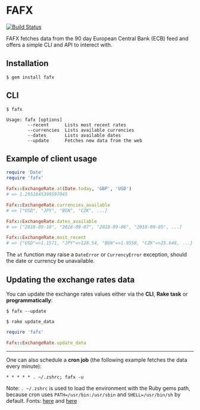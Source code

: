 # FAFX

[![Build Status](https://travis-ci.org/FrankKair/fafx.svg?branch=master)](https://travis-ci.org/FrankKair/fafx)

FAFX fetches data from the 90 day European Central Bank (ECB) feed and offers a simple CLI and API to interect with.

## Installation

    $ gem install fafx

## CLI

    $ fafx

```
Usage: fafx [options]
        --recent      Lists most recent rates
        --currencies  Lists available currencies
        --dates       Lists available dates
        --update      Fetches new data from the web
```

## Example of client usage

```ruby
require 'Date'
require 'fafx'

Fafx::ExchangeRate.at(Date.today, 'GBP', 'USD')
# => 1.2951645399597045

Fafx::ExchangeRate.currencies_available
# => ["USD", "JPY", "BGN", "CZK", ...]

Fafx::ExchangeRate.dates_available
# => ["2018-09-10", "2018-09-07", "2018-09-06", "2018-09-05", ...]

Fafx::ExchangeRate.most_recent
# => {"USD"=>1.1571, "JPY"=>128.54, "BGN"=>1.9558, "CZK"=>25.648, ...}
```

The `at` function may raise a `DateError` or `CurrencyError` exception, should the date or currency be unavailable.

## Updating the exchange rates data

You can update the exchange rates values either via the **CLI**, **Rake task** or **programmatically**:

    $ fafx --update

    $ rake update_data

```ruby
require 'fafx'

Fafx::ExchangeRate.update_data
```

---

One can also schedule a **cron job** (the following example fetches the data every minute):

```
* * * * * . ~/.zshrc; fafx -u
```

Note: `. ~/.zshrc` is used to load the environment with the Ruby gems path, because cron uses `PATH=/usr/bin:/usr/sbin` and `SHELL=/usr/bin/sh` by default. Fonts: [here](http://man7.org/linux/man-pages/man5/crontab.5.html) and [here](http://www.adminschoice.com/crontab-quick-reference)
